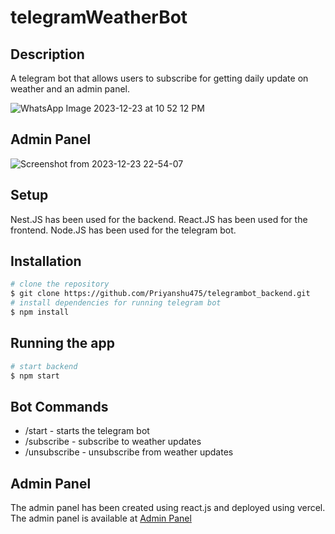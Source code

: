 # telegramWeatherBot

## Description

A telegram bot that allows users to subscribe for getting daily update on weather and an admin panel.

 ![WhatsApp Image 2023-12-23 at 10 52 12 PM](https://github.com/Priyanshu475/telegrambot_client_admin_panel/assets/96469123/fa598a64-3645-47bd-86ba-2c5add86ef48) 
 
 ## Admin Panel 
 
 ![Screenshot from 2023-12-23 22-54-07](https://github.com/Priyanshu475/telegrambot_client_admin_panel/assets/96469123/f813c579-a2e4-430d-833f-de8cdcf4bc8e) 



## Setup

Nest.JS has been used for the backend.
React.JS has been used for the frontend.
Node.JS has been used for the telegram bot.


## Installation
```bash
# clone the repository
$ git clone https://github.com/Priyanshu475/telegrambot_backend.git
# install dependencies for running telegram bot
$ npm install
```

## Running the app

```bash
# start backend
$ npm start
```


## Bot Commands

- /start - starts the telegram bot 
- /subscribe - subscribe to weather updates
- /unsubscribe - unsubscribe from weather updates


## Admin Panel 

The admin panel has been created using react.js and deployed using vercel.
The admin panel is available at [Admin Panel](https://telegrambot-client.vercel.app/)

